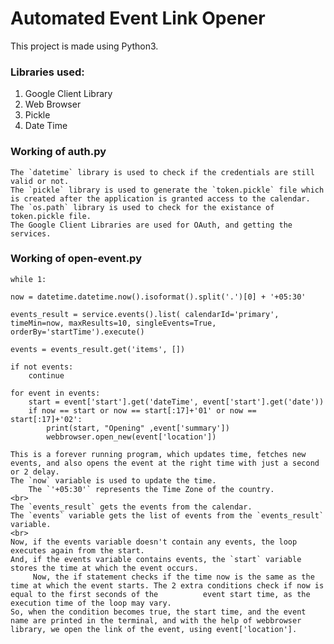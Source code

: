 # Automated Event Link Opener

This project is made using Python3.

### Libraries used: 
  1. Google Client Library
  2. Web Browser
  3. Pickle
  4. Date Time
  
### Working of auth.py
    The `datetime` library is used to check if the credentials are still valid or not.
    The `pickle` library is used to generate the `token.pickle` file which is created after the application is granted access to the calendar.
    The `os.path` library is used to check for the existance of token.pickle file.
    The Google Client Libraries are used for OAuth, and getting the services.

### Working of open-event.py
    while 1:

    now = datetime.datetime.now().isoformat().split('.')[0] + '+05:30'

    events_result = service.events().list( calendarId='primary', timeMin=now, maxResults=10, singleEvents=True, orderBy='startTime').execute()

    events = events_result.get('items', [])

    if not events:
        continue

    for event in events:
        start = event['start'].get('dateTime', event['start'].get('date'))
        if now == start or now == start[:17]+'01' or now == start[:17]+'02':
            print(start, "Opening" ,event['summary'])
            webbrowser.open_new(event['location'])
            
    This is a forever running program, which updates time, fetches new events, and also opens the event at the right time with just a second or 2 delay.
    The `now` variable is used to update the time.
        The `'+05:30'` represents the Time Zone of the country.
    <br>
    The `events_result` gets the events from the calendar.
    The `events` variable gets the list of events from the `events_result` variable.
    <br>
    Now, if the events variable doesn't contain any events, the loop executes again from the start.
    And, if the events variable contains events, the `start` variable stores the time at which the event occurs.
         Now, the if statement checks if the time now is the same as the time at which the event starts. The 2 extra conditions check if now is equal to the first seconds of the          event start time, as the execution time of the loop may vary.
    So, when the condition becomes true, the start time, and the event name are printed in the terminal, and with the help of webbrowser library, we open the link of the event, using event['location']. 
